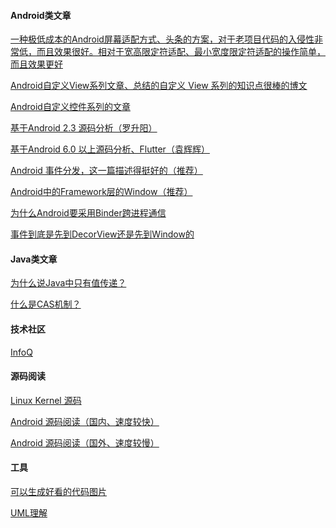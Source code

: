 #### Android类文章

[一种极低成本的Android屏幕适配方式、头条的方案，对于老项目代码的入侵性非常低，而且效果很好。相对于宽高限定符适配、最小宽度限定符适配的操作简单，而且效果更好](https://mp.weixin.qq.com/s?__biz=MzI1MzYzMjE0MQ==&mid=2247484502&idx=2&sn=a60ea223de4171dd2022bc2c71e09351&chksm=e9d0cfb4dea746a2e2c470448a85df0c0e7dd059099ca52a2fec0311d12b7279b3d6f1d137be&mpshare=1&scene=1&srcid=&sharer_sharetime=1573523075820&sharer_shareid=92acd3a2d441fa467dafe313d3f1b264&key=cc05756d3b1d1e7a7e8eb6ffe3fc67ee0153909affe24a8e4b6a31229c7f0355c35d58d03826191fc531e933cbefe974c11d8c2c27217fb3606058bdda087b8e6e103b5b001185f81339ebfd6444e2ec&ascene=1&uin=MjM2MTMyNjYzMg%3D%3D&devicetype=Windows+10&version=62070152&lang=zh_CN&pass_ticket=dp9Y8lvqygYI6UA7w%2BOadl0NrS7ggKrJEPE133CTv2D4wxi9KifTIK3bxT%2Bh1xVH)

[Android自定义View系列文章、总结的自定义 View 系列的知识点很棒的博文](https://www.gcssloop.com/customview/paint-base)

[Android自定义控件系列的文章](https://blog.csdn.net/harvic880925/article/details/50995268)

[基于Android 2.3 源码分析（罗升阳）](https://blog.csdn.net/luoshengyang/article/details/8923485)

[基于Android 6.0 以上源码分析、Flutter（袁辉辉）](http://gityuan.com/)

[Android 事件分发，这一篇描述得挺好的（推荐）](https://mp.weixin.qq.com/s?__biz=MzA5MzI3NjE2MA==&mid=2650248566&idx=1&sn=a84dfe3f3809ad16478418963064f5f1&chksm=88636419bf14ed0f863e6eb6d819045f7a7f6cb21b9ad482086cbe7b501c834de943384e0536&scene=126&sessionid=1583123184&key=26c378d410f2b0d4c1b76105a76824484e8925284a202a33412faa3d337345cbebedda088194d5449052d1236c5a5687dc20e10144021be9d10322d13245fb79696d1ddd1192c0826dec4419f8a8c1ca&ascene=1&uin=MjM2MTMyNjYzMg%3D%3D&devicetype=Windows+10&version=62080079&lang=zh_CN&exportkey=AyB9g6hXoyWG%2FQAdbJiP3fs%3D&pass_ticket=AbZd709sgywmqqEGaylB79srdn5N%2F2hkkb1xPpjRcvvrVAOn444ODVFpoq1N3OaP)

[Android中的Framework层的Window（推荐）](https://mp.weixin.qq.com/s?__biz=MzA5MzI3NjE2MA==&mid=2650248646&idx=1&sn=31d79e2679cb79e215e192b2976a2261&chksm=886364a9bf14edbfe3f0bc208acbda80a75e6b79aa30a50102d4a076d897f7fbd71cf88f2bd0&scene=126&sessionid=1583729159&key=8eeaa62989b7fc002f8a7f2a7d63187f610f029cf046ec357b3252c4fd89d1554b7a9515415a847e23d5e4f564c65791ebfe8b975a74abc4e204704e028332ec665fde0db35d30d877cfc671bdbccffd&ascene=1&uin=MjM2MTMyNjYzMg%3D%3D&devicetype=Windows+10&version=62080079&lang=zh_CN&exportkey=A9K9EyCe3smBuHSEuOVw4Gg%3D&pass_ticket=de2QxVQipy30LsxjSkd0cihNHmpFgbjvcpIA1a%2FryKEiiRyl8l9uArl29VVTV1nY)

[为什么Android要采用Binder跨进程通信](https://www.zhihu.com/question/39440766/answer/89210950)

[事件到底是先到DecorView还是先到Window的](https://mp.weixin.qq.com/s?__biz=MzAxMTI4MTkwNQ==&mid=2650830166&idx=1&sn=5d1d40458710758f0b8e2de6ec2ca957&chksm=80b7a1c8b7c028de88039f07a243f868958a056368b5cd2076b498a86b451f54b16b2bced3ab&scene=126&sessionid=1584945314&key=f20817e46877e19f7eea45e41baec018ccaf6fa3e911491029a092f589d6741403f6c0503eef8c9d1a5a12d041cce69f7d9b060663ed4d60d2f59b4ce4400ee7bd0876b649ae79a1e0ed1bacbfaa46bf&ascene=1&uin=MjM2MTMyNjYzMg%3D%3D&devicetype=Windows+10&version=62080079&lang=zh_CN&exportkey=A1NBJPgRPg5InZW3fqe9fpU%3D&pass_ticket=uYPD%2Fk7o3sZRbZ%2Flltv0ZM5BuKVjpYA16huXjSDZyf3aFpagRMQk%2FmvJspVzOnqK)

#### Java类文章

[为什么说Java中只有值传递？](https://blog.csdn.net/bjweimengshu/article/details/79799485#comments)

[什么是CAS机制？](https://blog.csdn.net/bjweimengshu/article/details/78949435)

#### 技术社区

[InfoQ](https://www.infoq.com/)



#### 源码阅读

[Linux Kernel 源码](https://git.kernel.org/pub/scm/linux/kernel/git/next/linux-next.git/tree)

[Android 源码阅读（国内、速度较快）](http://aospxref.com/)

[Android 源码阅读（国外、速度较慢）](http://androidxref.com/)

#### 工具

[可以生成好看的代码图片](https://carbon.now.sh/)

[UML理解](https://zhuanlan.zhihu.com/p/65065260)



